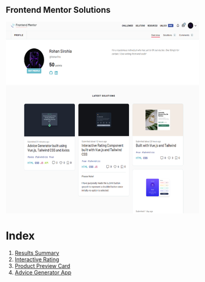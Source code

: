 ## Frontend Mentor Solutions

<p class="center">

<img  src="./images/profile.png" height="500" />
</p>

# Index

1. [Results Summary](https://github.com/RohanTrix/frontend-mentor-solutions/tree/results-summary)
2. [Interactive Rating](https://github.com/RohanTrix/frontend-mentor-solutions/tree/interactive-rating)
3. [Product Preview Card](https://github.com/RohanTrix/frontend-mentor-solutions/tree/product-preview-card)
4. [Advice Generator App](https://github.com/RohanTrix/frontend-mentor-solutions/tree/advice-generator-app)
